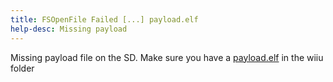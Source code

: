 ```yaml
---
title: FSOpenFile Failed [...] payload.elf
help-desc: Missing payload
---
```


Missing payload file on the SD.
Make sure you have a [payload.elf](https://github.com/wiiu-env/homebrew_launcher_installer/releases/latest) in the wiiu folder
